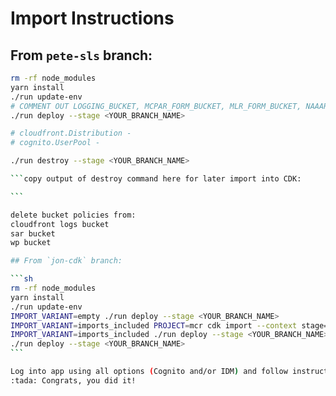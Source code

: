 # Import Instructions

## From `pete-sls` branch:

````sh
rm -rf node_modules
yarn install
./run update-env
# COMMENT OUT LOGGING_BUCKET, MCPAR_FORM_BUCKET, MLR_FORM_BUCKET, NAAAR_FORM_BUCKET, BANNER_TABLE_NAME, MCPAR_REPORT_TABLE_NAME, MLR_REPORT_TABLE_NAME, NAAAR_REPORT_TABLE_NAME, FORM_TEMPLATE_TABLE_NAME, MCPAR_REPORT_TABLE_STREAM_ARN, MLR_REPORT_TABLE_STREAM_ARN, NAAAR_REPORT_TABLE_STREAM_ARN, and values for short-circuiting SSM in .env file
./run deploy --stage <YOUR_BRANCH_NAME>

# cloudfront.Distribution -
# cognito.UserPool -

./run destroy --stage <YOUR_BRANCH_NAME>

```copy output of destroy command here for later import into CDK:

```

delete bucket policies from:
cloudfront logs bucket
sar bucket
wp bucket

## From `jon-cdk` branch:

```sh
rm -rf node_modules
yarn install
./run update-env
IMPORT_VARIANT=empty ./run deploy --stage <YOUR_BRANCH_NAME>
IMPORT_VARIANT=imports_included PROJECT=mcr cdk import --context stage=<YOUR_BRANCH_NAME> --force
IMPORT_VARIANT=imports_included ./run deploy --stage <YOUR_BRANCH_NAME>
./run deploy --stage <YOUR_BRANCH_NAME>
```

Log into app using all options (Cognito and/or IDM) and follow instructions that app lead has provided to ensure app is working.
:tada: Congrats, you did it!

